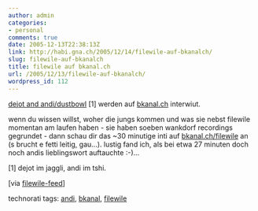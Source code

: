 ```yaml
---
author: admin
categories:
- personal
comments: true
date: 2005-12-13T22:38:13Z
link: http://habi.gna.ch/2005/12/14/filewile-auf-bkanalch/
slug: filewile-auf-bkanalch
title: filewile auf bkanal.ch
url: /2005/12/13/filewile-auf-bkanalch/
wordpress_id: 112
---
```


[dejot and andi/dustbowl](http://filewile.com/) [1] werden auf [bkanal.ch](http://bkanal.ch/) interwiut.
  
wenn du wissen willst, woher die jungs kommen und was sie nebst filewile momentan am laufen haben - sie haben soeben wankdorf recordings gegrundet - dann schau dir das ~30 minutige inti auf [bkanal.ch/filewile](http://bkanal.ch/mag/filewile) an (s brucht e fetti leitig, gau...). lustig fand ich, als bei etwa 27 minuten doch noch andis lieblingswort auftauchte :-)...



[1] dejot im jaggli, andi im tshi.



[via [filewile-feed](http://filewile.com/rss.php)]





technorati tags: [andi](http://www.technorati.com/tag/andi), [bkanal](http://www.technorati.com/tag/bkanal), [filewile](http://www.technorati.com/tag/filewile)
